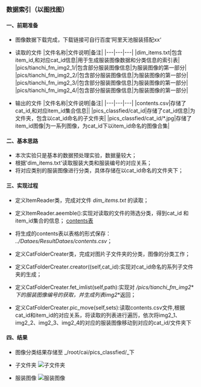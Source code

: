 ### 数据索引（以图找图）
#### 一、前期准备
* 图像数据下载完成，下载链接可自行百度’阿里天池服装搭配xx‘
* 读取的文件
|文件名称|文件说明|备注|
|---|---|---|
|dim_items.txt|包含item_id,和对应cat_id信息|用于生成服装图像数据和分类信息的索引表|
|pics/tianchi_fm_img2_1/|包含部分服装图像信息|为服装图像的第一部分|
|pics/tianchi_fm_img2_2/|包含部分服装图像信息|为服装图像的第一部分|
|pics/tianchi_fm_img2_3/|包含部分服装图像信息|为服装图像的第一部分|
|pics/tianchi_fm_img2_4/|包含部分服装图像信息|为服装图像的第一部分|


* 输出的文件
|文件名称|文件说明|备注|
|---|---|---|
|contents.csv|存储了cat_id,和对应item_id集合信息||
|pics_classfied/cat_id|存储了cat_id信息|为文件夹，包含以cat_id命名的子文件夹|
|pics_classfied/cat_id/*.jpg|存储了item_id图像|为一系列图像，为cat_id下以item_id命名的图像合集|

#### 二、基本思路
* 本次实验只是基本的数据预处理实验，数据量较大；
* 根据'dim_items.txt'读取服装大类和服装编号的对应关系；
* 将对应类别的服装图像进行分类，具体存储在以cat_id命名的文件夹下；

#### 三、实现过程
* 定义ItemReader类，完成对文件 *dim_items.txt* 的读取；
* 定义ItemReader.aeemble():实现对读取的文件的筛选分类，得到cat_id 和item_id集合的信息；
[contents表]('res/cat_id&item_id.png')
* 将生成的contents表以表格的形式保存： *../Dataes/ResultDataes/contents.csv*；

* 定义CatFolderCreater类，完成对图片子文件夹的分类，图像的分类工作；
* 定义CatFolderCreater.creator((self,cat_id):实现对cat_id命名的系列子文件夹的生成；
* 定义CatFolderCreater.fet_imlist(self,path):实现对 _/pics/tianchi_fm_img2_*_下的服装图像编号的获取，并生成列表img2_*返回；
* 定义CatFolderCreater.pic_move(self,sets):读取contents.csv文件,根据cat_id和item_id的对应关系，将读取的列表进行遍历，依次将img2_1、img2_2、img2_3、img2_4的对应的服装图像移动到对应的cat_id/文件夹下

#### 四、结果
* 图像分类结果存储至 _/root/cai/pics_classfied/_下
* 子文件夹
![子文件夹]('res/classfied_1.png')

* 服装图像
![服装图像]('res/classfied_2.png')
